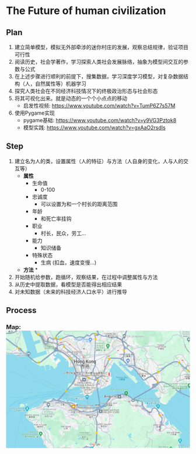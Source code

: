 # The Future of human civilization
## Plan
1. 建立简单模型，模拟无外部牵涉的迷你村庄的发展，观察总结规律，验证项目可行性 
2. 阅读历史，社会学著作，学习探索人类社会发展脉络，抽象为模型间交互的参数与公式 
3. 在上述步骤进行顺利的前提下，搜集数据，学习深度学习模型，对复杂数据结构（人，自然属性等）机器学习 
4. 探究人类社会在不同经济科技情况下的终极政治形态与社会形态 
5. 将其可视化出来。就是动态的一个个小点点的移动
   * 启发性视频: https://www.youtube.com/watch?v=TumP6Z7s57M 
6. 使用Pygame实现
   * pygame基础: https://www.youtube.com/watch?v=y9VG3Pztok8
   * 模型实践: https://www.youtube.com/watch?v=gxAaO2rsdIs
     
## Step
1. 建立名为人的类，设置属性（人的特征）与方法（人自身的变化，人与人的交互等）  
   * **属性**
     * 生命值
         * 0-100
     * 忠诚度
         * 可以设置为和一个村长的距离范围
     * 年龄
         * 和死亡率挂钩
     * 职业
         * 村长，民众，劳工...
     * 能力
         * 知识储备
      * 特殊状态
          * 生病 (扣血，速度变慢...)
    * **方法**
      * 
3. 开始随机给参数，跑循环，观察结果，在过程中调整属性与方法
4. 从历史中提取数据，看模型是否能得出相应结果
5. 对未知数据（未来的科技经济人口水平）进行推导


## Process
### Map: <img alt="Map_HongKong.png" src="https://github.com/Zhonglin1231/Little_Village/blob/main/resource/Map_HongKong.png?raw=true" data-hpc="true" class="Box-sc-g0xbh4-0 kzRgrI">
